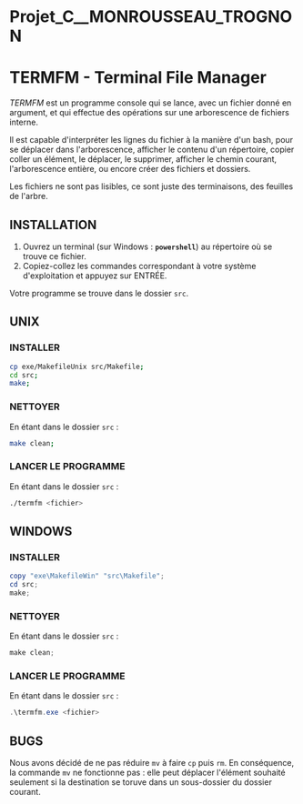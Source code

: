 # Projet_C__MONROUSSEAU_TROGNON
# TERMFM - Terminal File Manager

*TERMFM* est un programme console qui se lance, avec un fichier donné en argument, et qui effectue des opérations sur une arborescence de fichiers interne.

Il est capable d'interpréter les lignes du fichier à la manière d'un bash, pour se déplacer dans l'arborescence, afficher le contenu d'un répertoire, copier coller un élément, le déplacer, le supprimer, afficher le chemin courant, l'arborescence entière, ou encore créer des fichiers et dossiers.

Les fichiers ne sont pas lisibles, ce sont juste des terminaisons, des feuilles de l'arbre.


## INSTALLATION

1. Ouvrez un terminal (sur Windows : **`powershell`**) au répertoire où se trouve ce fichier.
2. Copiez-collez les commandes correspondant à votre système d'exploitation et appuyez sur ENTRÉE.

Votre programme se trouve dans le dossier `src`.


UNIX
---------------------
### INSTALLER
```bash
cp exe/MakefileUnix src/Makefile;
cd src;
make;
```

### NETTOYER
En étant dans le dossier `src` :
```bash
make clean;
```

### LANCER LE PROGRAMME
En étant dans le dossier `src` :
```bash
./termfm <fichier>
```

WINDOWS
---------------------
### INSTALLER
```powershell
copy "exe\MakefileWin" "src\Makefile";
cd src;
make;
```

### NETTOYER
En étant dans le dossier `src` :
```powershell
make clean;
```

### LANCER LE PROGRAMME
En étant dans le dossier `src` :
```powershell
.\termfm.exe <fichier>
```


## BUGS

Nous avons décidé de ne pas réduire `mv` à faire `cp` puis `rm`. En conséquence, la commande `mv` ne fonctionne pas : elle peut déplacer l'élément souhaité seulement si la destination se toruve dans un sous-dossier du dossier courant.